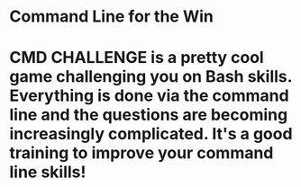 # Command Line for the Win
# CMD CHALLENGE is a pretty cool game challenging you on Bash skills. Everything is done via the command line and the questions are becoming increasingly complicated. It's a good training to improve your command line skills!
